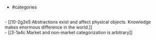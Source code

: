 - #categories
<br>
- [[10-2g2e5 Abstractions exist and affect physical objects. Knowledge makes enormous difference in the world.]]
<br>
- [[3-1a4c Market and non-market categorization is arbitrary]]
